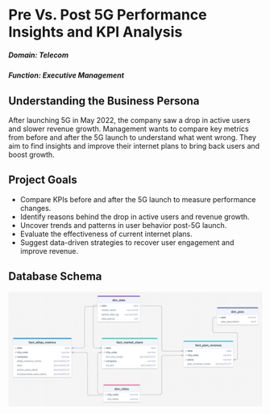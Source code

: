 # Pre Vs. Post 5G Performance Insights and KPI Analysis
##### __Domain__:  Telecom          
##### __Function__: Executive Management

## Understanding the Business Persona
After launching 5G in May 2022, the company saw a drop in active users and slower revenue growth. Management wants to compare key metrics from before and after the 5G launch to understand what went wrong. They aim to find insights and improve their internet plans to bring back users and boost growth.

## Project Goals
- Compare KPIs before and after the 5G launch to measure performance changes.
- Identify reasons behind the drop in active users and revenue growth.
- Uncover trends and patterns in user behavior post-5G launch.
- Evaluate the effectiveness of current internet plans.
- Suggest data-driven strategies to recover user engagement and improve revenue.

## Database Schema
![](https://github.com/Shandeep-Raula/Post-5G-Performance-Insights-and-KPI-Analysis/blob/main/Figure/Data%20Model.png)
